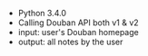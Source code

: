 * Python 3.4.0
* Calling Douban API both v1 & v2
* input: user's Douban homepage
* output: all notes by the user